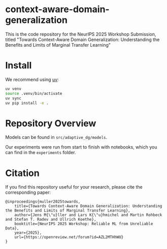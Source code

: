 # context-aware-domain-generalization
This is the code repository for the NeurIPS 2025 Workshop Submission, titled "Towards Context-Aware Domain Generalization: Understanding the Benefits and Limits of Marginal Transfer Learning"

# Install

We recommend using [uv](https://docs.astral.sh/uv/):

```bash
uv venv
source .venv/bin/activate
uv sync
uv pip install -e .
```

# Repository Overview

Models can be found in `src/adaptive_dg/models`.

Our experiments were run from start to finish with notebooks, which you can find in the `experiments` folder.

# Citation

If you find this repository useful for your research, please cite the corresponding paper:

```
@inproceedings{muller2025towards,
    title={Towards Context-Aware Domain Generalization: Understanding the Benefits and Limits of Marginal Transfer Learning},
    author={Jens M{\"u}ller and Lars K{\"u}hmichel and Martin Rohbeck and Stefan T. Radev and Ullrich Koethe},
    booktitle={NeurIPS 2025 Workshop: Reliable ML from Unreliable Data},
    year={2025},
    url={https://openreview.net/forum?id=AZL2MTHhWU}
}
```

